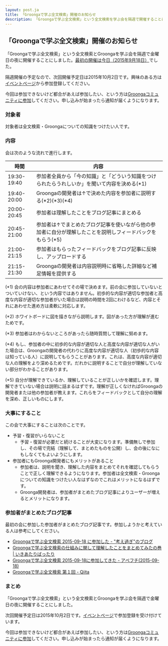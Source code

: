 ```yaml
---
layout: post.ja
title: 「Groongaで学ぶ全文検索」開催のお知らせ
description: 「Groongaで学ぶ全文検索」という全文検索を学ぶ会を隔週で開催することにしました。
---
```


## 「Groongaで学ぶ全文検索」開催のお知らせ

「Groongaで学ぶ全文検索」という全文検索とGroongaを学ぶ会を隔週で金曜日の夜に開催することにしました。[最初の開催は今日（2015年9月18日）](https://groonga.doorkeeper.jp/events/31604)でした。

隔週開催の予定なので、次回開催予定日は2015年10月2日です。興味のある方は[イベントページ](https://groonga.doorkeeper.jp/events/31859)から参加登録してください。

今回は参加できないけど都合があえば参加したい、という方は[Groongaコミュニティに参加](https://groonga.doorkeeper.jp/member/new)してください。申し込みが始まったら通知が届くようになります。

### 対象者

対象者は全文検索・Groongaについての知識をつけたい人です。

### 内容

会は次のような流れで進行します。

時間        | 内容
----------- | -----------------------------------------------------------------------------------------------------
19:30-19:40 | 参加者全員から「今の知識」と「どういう知識をつけられたらうれしいか」を聞いて内容を決める(*1)
19:40-20:00 | Groongaの開発者は↑で決めた内容を参加者に説明する(*2)(*3)(*4)
20:00-20:45 | 参加者は理解したことをブログ記事にまとめる
20:45-21:00 | 参加者は↑でまとめたブログ記事を使いながら他の参加者に自分が理解したことを説明しフィードバックをもらう(*5)
21:00-21:15 | 参加者はもらったフィードバックをブログ記事に反映し、アップロードする
21:15-21:30 | Groongaの開発者は内容説明時に省略した詳細など補足情報を提供する

(*1) 会の内容は参加者にあわせてその場で決めます。前の会に参加していないとついていけない、という内容ではありません。初歩的な内容が適切な参加者と高度な内容が適切な参加者がいた場合は説明の時間を2回にわけるなど、内容とそれにあわせた進め方は柔軟に対応します。

(*2) ホワイトボードに図を描きながら説明します。図があった方が理解が進むためです。

(*3) 参加者はわからないところがあったら随時質問して理解に努めます。

(*4) もし、参加者の中に初歩的な内容が適切な人と高度な内容が適切な人がいた場合は、Groongaの開発者の代わりに高度な内容が適切な人（初歩的な内容は知っている人）に説明してもらうことがあります。これは、高度な内容が適切な人の理解をより深めるためです。だれかに説明することで自分が理解していない部分がわかることがあります。

(*5) 自分が理解できているか、理解していることが正しいかを確認します。理解できていない場合は説明に詰まるはずです。理解が正しくなければGroongaの開発者または他の参加者が教えます。これらをフィードバックとして自分の理解を深め、正しいものにします。

### 大事にすること

この会で大事にすることは次のことです。

  * 予習・復習がいらないこと
    * 予習・復習が必要だと続けることが大変になります。準備無しで参加し、その場で完結（理解して、まとめたものを公開）し、会の後になにもしなくてもよいようにします。
  * 参加者にもGroonga開発者にもメリットがあること
    * 参加者は、説明を聞き、理解した内容をまとめてそれを確認してもらうことで正しく理解できるようになります。参加者は全文検索・Groongaについての知識をつけたい人なはずなのでこれはメリットになるはずです。
    * Groonga開発者は、参加者がまとめたブログ記事によりユーザーが増えるとメリットになります。

### 参加者がまとめたブログ記事

最初の会に参加した参加者がまとめたブログ記事です。参加しようかと考えている人は参考にしてください。

  * [Groongaで学ぶ全文検索 2015-09-18 に参加した - "考え過ぎ"のブログ](http://flow2flow.hatenablog.jp/entry/2015/09/18/215129)
  * [Groongaで学ぶ全文検索の仕組みに関して理解したことをまとめてみたの巻 | いきあたりばったり](http://www.shokola.net/?p=1242)
  * [Groongaで学ぶ全文検索 2015-09-18に参加してきた - アペフチ(2015-09-18)](http://apehuci-kitaitimakoto.sqale.jp/apehuci/?date=20150918)
  * [Groongaで学ぶ全文検索 第１回 - Qiita](http://qiita.com/yamamaijp/items/c4cfb545abb0e142e225)

### まとめ

「Groongaで学ぶ全文検索」という全文検索とGroongaを学ぶ会を隔週で金曜日の夜に開催することにしました。

次回開催予定日は2015年10月2日です。[イベントページ](https://groonga.doorkeeper.jp/events/31859)で参加登録を受け付けています。

今回は参加できないけど都合があえば参加したい、という方は[Groongaコミュニティに参加](https://groonga.doorkeeper.jp/member/new)してください。申し込みが始まったら通知が届くようになります。
